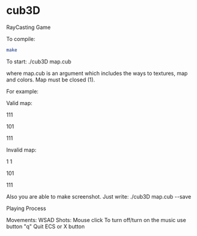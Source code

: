 # cub3D
RayCasting Game

To compile:
```sh
make
```

To start:
./cub3D map.cub

where map.cub is an argument which includes the ways to textures, map and colors.
Map must be closed (1).

For example:

Valid map:

111 

101

111 

Invalid map:

1 1

101

111

Also you are able to make screenshot. Just write:
./cub3D map.cub --save

Playing Process

Movements:
WSAD
Shots:
Mouse click
To turn off/turn on the music use button "q"
Quit ECS or X button
